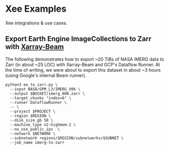 # Xee Examples

Xee integrations & use cases.

## Export Earth Engine ImageCollections to Zarr with [Xarray-Beam](https://github.com/google/xarray-beam)

The following demonstrates how to export ~20 TiBs of NASA IMERG data to Zarr
(in about ~25 LOC) with Xarray-Beam and GCP's Dataflow Runner. At the time of
writing,  we were about to export this dataset in about ~3 hours (using Google's
internal Beam runner).

```shell
python3 ee_to_zarr.py \
  --input NASA/GPM_L3/IMERG_V06 \
  --output $BUCKET/imerg_006.zarr \
  --target_chunks "index=6" \
  --runner DataflowRunner \
  -- \
  --project $PROJECT \
  --region $REGION \
  --disk_size_gb 50 \
  --machine_type n2-highmem-2 \
  --no_use_public_ips  \
  --network $NETWORK \
  --subnetwork regions/$REGION/subnetworks/$SUBNET \
  --job_name imerg-to-zarr
```